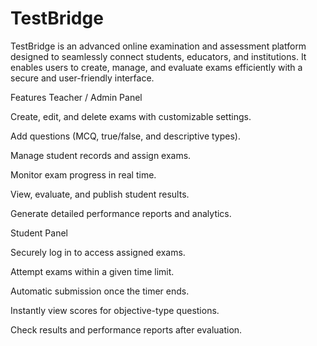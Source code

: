 # TestBridge
TestBridge is an advanced online examination and assessment platform designed to seamlessly connect students, educators, and institutions. It enables users to create, manage, and evaluate exams efficiently with a secure and user-friendly interface.

 Features
 Teacher / Admin Panel

Create, edit, and delete exams with customizable settings.

Add questions (MCQ, true/false, and descriptive types).

Manage student records and assign exams.

Monitor exam progress in real time.

View, evaluate, and publish student results.

Generate detailed performance reports and analytics.

 Student Panel

Securely log in to access assigned exams.

Attempt exams within a given time limit.

Automatic submission once the timer ends.

Instantly view scores for objective-type questions.

Check results and performance reports after evaluation.
